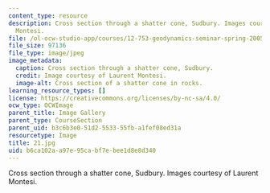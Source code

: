 ```yaml
---
content_type: resource
description: Cross section through a shatter cone, Sudbury. Images courtesy of Laurent
  Montesi.
file: /ol-ocw-studio-app/courses/12-753-geodynamics-seminar-spring-2005/b6ca102aa97e95cabf7ebee1d8e8d340_21.jpg
file_size: 97136
file_type: image/jpeg
image_metadata:
  caption: Cross section through a shatter cone, Sudbury.
  credit: Image courtesy of Laurent Montesi.
  image-alt: Cross section of a shatter cone in rocks.
learning_resource_types: []
license: https://creativecommons.org/licenses/by-nc-sa/4.0/
ocw_type: OCWImage
parent_title: Image Gallery
parent_type: CourseSection
parent_uid: b3c6b3e0-51d2-5533-55fb-a1fef08ed31a
resourcetype: Image
title: 21.jpg
uid: b6ca102a-a97e-95ca-bf7e-bee1d8e8d340
---
```

Cross section through a shatter cone, Sudbury. Images courtesy of Laurent Montesi.